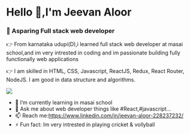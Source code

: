 # Hello 👋,I'm Jeevan Aloor
### :brain: Asparing Full stack web developer


 :point_right: From karnataka udupi(D),i learned full stack web developer at masai school,and im very intrested in coding and im passionate building fully functionally web applications

:point_right: I am skilled in HTML, CSS, Javascript, ReactJS, Redux, React Router, NodeJS. I am good in data structure and algorithms.

<!--
**jeevan-aloor/jeevan-aloor** is a ✨ _special_ ✨ repository because its `README.md` (this file) appears on your GitHub profile.

Here are some ideas to get you started:

- 🔭 I’m currently working on ...
- 🌱 I’m currently learning in masai school
- 👯 I’m looking to collaborate on ...
- 🤔 I’m looking for help with ...
- 💬 Ask me about web developer things like # React,# javascript...
- 📫 How to reach me: ...
- 😄 Pronouns: ...
- ⚡ Fun fact: ...
-->
![](https://i.pinimg.com/originals/02/74/20/0274207612d515f49012c87803a9e631.gif)



- 🌱 I’m currently learning in masai school
- 💬 Ask me about web developer things like #React,#javascript...                                                                                        
-  📫  Reach me:https://www.linkedin.com/in/jeevan-aloor-228237232/
-  ⚡ Fun fact: Im very intrested in playing cricket & vollyball  


